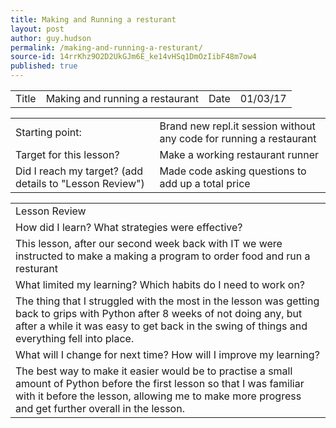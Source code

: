 ```yaml
---
title: Making and Running a resturant
layout: post
author: guy.hudson
permalink: /making-and-running-a-resturant/
source-id: 14rrKhz9O2D2UkGJm6E_ke14vHSq1DmOzIibF48m7ow4
published: true
---
```

<table>
  <tr>
    <td>Title</td>
    <td>Making and running a restaurant</td>
    <td>Date</td>
    <td>01/03/17</td>
  </tr>
</table>


<table>
  <tr>
    <td>Starting point:</td>
    <td>Brand new repl.it session without any code for running a restaurant</td>
  </tr>
  <tr>
    <td>Target for this lesson?</td>
    <td>Make a working restaurant runner</td>
  </tr>
  <tr>
    <td>Did I reach my target? 
(add details to "Lesson Review")</td>
    <td>Made code asking questions to add up a total price</td>
  </tr>
</table>


<table>
  <tr>
    <td>Lesson Review</td>
  </tr>
  <tr>
    <td>How did I learn? What strategies were effective? </td>
  </tr>
  <tr>
    <td>This lesson, after our second week back with IT we were instructed to make a making a program to order food and run a resturant</td>
  </tr>
  <tr>
    <td>What limited my learning? Which habits do I need to work on? </td>
  </tr>
  <tr>
    <td> The thing that I struggled with the most in the lesson was getting back to grips with Python after 8 weeks of not doing any, but after a while it was easy to get back in the swing of things and everything fell into place.</td>
  </tr>
  <tr>
    <td>What will I change for next time? How will I improve my learning?</td>
  </tr>
  <tr>
    <td>The best way to make it easier would be to practise a small amount of Python before the first lesson so that I was familiar with it before the lesson, allowing me to make more progress and get further overall in the lesson.</td>
  </tr>
</table>


